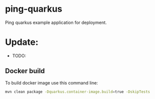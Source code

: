 # ping-quarkus

Ping quarkus example application for deployment.

# Update:

* TODO: 

## Docker build

To build docker image use this command line:
```bash
mvn clean package -Dquarkus.container-image.build=true -DskipTests
```

